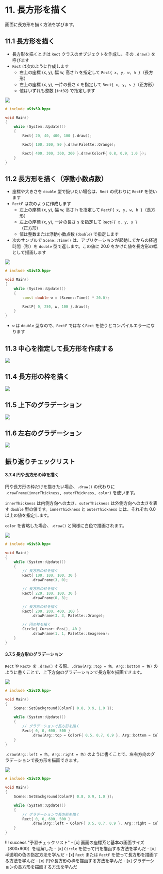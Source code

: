 # 11. 長方形を描く
画面に長方形を描く方法を学びます。

## 11.1 長方形を描く
- 長方形を描くときは `Rect` クラスのオブジェクトを作成し、その `.draw()` を呼びます
- `Rect` は次のように作成します
	- 左上の座標 (x, y), 幅 w, 高さ h を指定して `Rect{ x, y, w, h }`（長方形）
	- 左上の座標 (x, y), 一片の長さ s を指定して `Rect{ x, y, s }`（正方形）
	- 値はいずれも整数 (`int32`) で指定します

![](https://raw.githubusercontent.com/Siv3D/siv3d.site.resource/main/2025/tutorial/rect/1.png)

```cpp title="長方形を描く"
# include <Siv3D.hpp>

void Main()
{
	while (System::Update())
	{
		Rect{ 20, 40, 400, 100 }.draw();

		Rect{ 100, 200, 80 }.draw(Palette::Orange);

		Rect{ 400, 300, 360, 260 }.draw(ColorF{ 0.8, 0.9, 1.0 });
	}
}
```


## 11.2 長方形を描く（浮動小数点数）
- 座標や大きさを `double` 型で扱いたい場合は、`Rect` の代わりに `RectF` を使います
- `RectF` は次のように作成します
	- 左上の座標 (x, y), 幅 w, 高さ h を指定して `RectF{ x, y, w, h }`（長方形）
	- 左上の座標 (x, y), 一片の長さ s を指定して `RectF{ x, y, s }`（正方形）
	- 値は整数または浮動小数点数 (`double`) で指定します
- 次のサンプルで `Scene::Time()` は、アプリケーションが起動してからの経過時間（秒）を `double` 型で返します。この値に 20.0 をかけた値を長方形の幅として描画します

![](https://raw.githubusercontent.com/Siv3D/siv3d.site.resource/main/2025/tutorial/rect/2.png)

```cpp title="時間経過で横幅が変わる長方形を描く"
# include <Siv3D.hpp>

void Main()
{
	while (System::Update())
	{
		const double w = (Scene::Time() * 20.0);

		RectF{ 0, 250, w, 100 }.draw();
	}
}
```

- `w` は `double` 型なので、`RectF` ではなく`Rect` を使うとコンパイルエラーになります


## 11.3 中心を指定して長方形を作成する

![](https://raw.githubusercontent.com/Siv3D/siv3d.site.resource/main/2025/tutorial/rect/3.png)


## 11.4 長方形の枠を描く

![](https://raw.githubusercontent.com/Siv3D/siv3d.site.resource/main/2025/tutorial/rect/4.png)


## 11.5 上下のグラデーション

![](https://raw.githubusercontent.com/Siv3D/siv3d.site.resource/main/2025/tutorial/rect/5.png)


## 11.6 左右のグラデーション

![](https://raw.githubusercontent.com/Siv3D/siv3d.site.resource/main/2025/tutorial/rect/6.png)


## 振り返りチェックリスト






#### 3.7.4 円や長方形の枠を描く
円や長方形の枠だけを描きたい場合、`.draw()` の代わりに `.drawFrame(innerThickness, outerThickness, color)` を使います。

`innerThickness` は内側方向への太さ、`outerThickness` は外側方向への太さを表す `double` 型の値です。`innerThickness` と `outerThickness` には、それぞれ 0.0 以上の値を指定します。

`color` を省略した場合、`.draw()` と同様に白色で描画されます。

![](https://raw.githubusercontent.com/Siv3D/siv3d.site.resource/main/v7/tutorial/circle-rect/8.png)

```cpp
# include <Siv3D.hpp>

void Main()
{
	while (System::Update())
	{
		// 長方形の枠を描く
		Rect{ 100, 100, 100, 30 }
			.drawFrame(3, 0);

		// 長方形の枠を描く
		Rect{ 220, 100, 100, 30 }
			.drawFrame(0, 3);

		// 長方形の枠を描く
		Rect{ 200, 200, 400, 100 }
			.drawFrame(3, 3, Palette::Orange);

		// 円の枠を描く
		Circle{ Cursor::Pos(), 40 }
			.drawFrame(1, 1, Palette::Seagreen);
	}
}
```


#### 3.7.5 長方形のグラデーション
`Rect` や `RectF` を `.draw()` する際、`.draw(Arg::top = 色, Arg::bottom = 色)` のように書くことで、上下方向のグラデーションで長方形を描画できます。

![](https://raw.githubusercontent.com/Siv3D/siv3d.site.resource/main/v7/tutorial/circle-rect/9.png)

```cpp
# include <Siv3D.hpp>

void Main()
{
	Scene::SetBackground(ColorF{ 0.8, 0.9, 1.0 });

	while (System::Update())
	{
		// グラデーションで長方形を描く
		Rect{ 0, 0, 600, 500 }
			.draw(Arg::top = ColorF{ 0.5, 0.7, 0.9 }, Arg::bottom = ColorF{ 0.5, 0.9, 0.7 });
	}
}
```

`.draw(Arg::left = 色, Arg::right = 色)` のように書くことで、左右方向のグラデーションで長方形を描画できます。

![](https://raw.githubusercontent.com/Siv3D/siv3d.site.resource/main/v7/tutorial/circle-rect/10.png)

```cpp
# include <Siv3D.hpp>

void Main()
{
	Scene::SetBackground(ColorF{ 0.8, 0.9, 1.0 });

	while (System::Update())
	{
		// グラデーションで長方形を描く
		Rect{ 0, 0, 600, 500 }
			.draw(Arg::left = ColorF{ 0.5, 0.7, 0.9 }, Arg::right = ColorF{ 0.5, 0.9, 0.7 });
	}
}
```

!!! success "予習チェックリスト"
	- [x] 画面の座標系と基本の画面サイズ（800x600）を理解した
	- [x] `Circle` を使って円を描画する方法を学んだ
	- [x] 半透明の色の指定方法を学んだ
	- [x] `Rect` または `RectF` を使って長方形を描画する方法を学んだ
	- [x] 円や長方形の枠を描画する方法を学んだ
	- [x] グラデーションの長方形を描画する方法を学んだ
